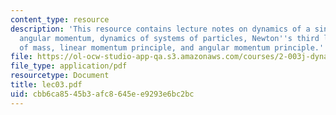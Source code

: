 ```yaml
---
content_type: resource
description: 'This resource contains lecture notes on dynamics of a single particle:
  angular momentum, dynamics of systems of particles, Newton''s third law, center
  of mass, linear momentum principle, and angular momentum principle.'
file: https://ol-ocw-studio-app-qa.s3.amazonaws.com/courses/2-003j-dynamics-and-control-i-spring-2007/cbb6ca8545b3afc8645ee9293e6bc2bc_lec03.pdf
file_type: application/pdf
resourcetype: Document
title: lec03.pdf
uid: cbb6ca85-45b3-afc8-645e-e9293e6bc2bc
---
```

